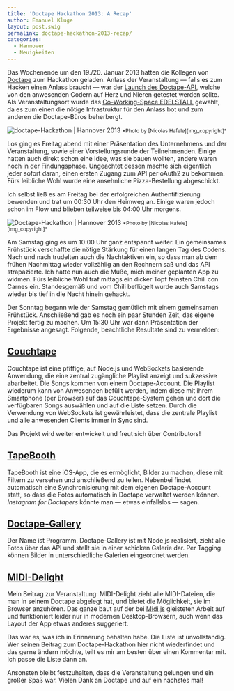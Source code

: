 ```yaml
---
title: 'Doctape Hackathon 2013: A Recap'
author: Emanuel Kluge
layout: post.swig
permalink: doctape-hackathon-2013-recap/
categories:
  - Hannover
  - Neuigkeiten
---
```


Das Wochenende um den 19./20. Januar 2013 hatten die Kollegen von [Doctape][doctape] zum Hackathon geladen. Anlass der Veranstaltung &mdash; falls es zum Hacken einen Anlass braucht &mdash; war der [Launch des Doctape-API][doctape_blogpost], welche von den anwesenden Codern auf Herz und Nieren getestet werden sollte. Als Veranstaltungsort wurde das [Co-Working-Space EDELSTALL][edelstall] gewählt, da es zum einen die nötige Infrastruktur für den Anlass bot und zum anderen die Doctape-Büros beherbergt.

<noscript data-src="/wp-content/uploads/2013/01/doctape-hackathon-hannover-01-480x320.jpg" data-alt="doctape-Hackathon | Hannover 2013">
<img src="/wp-content/uploads/2013/01/doctape-hackathon-hannover-01-480x320.jpg" alt="doctape-Hackathon | Hannover 2013">
</noscript>  
<small>*Photo by [Nicolas Hafele][img_copyright]*</small>

Los ging es Freitag abend mit einer Präsentation des Unternehmens und der Veranstaltung, sowie einer Vorstellungsrunde der Teilnehmenden. Einige hatten auch direkt schon eine Idee, was sie bauen wollten, andere waren noch in der Findungsphase. Ungeachtet dessen machte sich eigentlich jeder sofort daran, einen ersten Zugang zum API per oAuth2 zu bekommen. Fürs leibliche Wohl wurde eine ansehnliche Pizza-Bestellung abgeschickt.

Ich selbst ließ es am Freitag bei der erfolgreichen Authentifizierung bewenden und trat um 00:30 Uhr den Heimweg an. Einige waren jedoch schon im Flow und blieben teilweise bis 04:00 Uhr morgens.

<noscript data-src="/wp-content/uploads/2013/01/doctape-hackathon-hannover-02-480x320.jpg" data-alt="Doctape-Hackathon | Hannover 2013">
<img src="/wp-content/uploads/2013/01/doctape-hackathon-hannover-02-480x320.jpg" alt="Doctape-Hackathon | Hannover 2013">
</noscript>  
<small>*Photo by [Nicolas Hafele][img_copyright]*</small>

Am Samstag ging es um 10:00 Uhr ganz entspannt weiter. Ein gemeinsames Frühstück verschaffte die nötige Stärkung für einen langen Tag des Codens. Nach und nach trudelten auch die Nachtaktiven ein, so dass man ab dem frühen Nachmittag wieder vollzählig an den Rechnern saß und das API strapazierte. Ich hatte nun auch die Muße, mich meiner geplanten App zu widmen. Fürs leibliche Wohl traf mittags ein dicker Topf feinsten Chili con Carnes ein. Standesgemäß und vom Chili beflügelt wurde auch Samstags wieder bis tief in die Nacht hinein gehackt.

Der Sonntag begann wie der Samstag gemütlich mit einem gemeinsamen Frühstück. Anschließend gab es noch ein paar Stunden Zeit, das eigene Projekt fertig zu machen. Um 15:30 Uhr war dann Präsentation der Ergebnisse angesagt. Folgende, beachtliche Resultate sind zu vermelden:

## [Couchtape][couchtapeapp]

Couchtape ist eine pfiffige, auf Node.js und WebSockets basierende Anwendung, die eine zentral zugängliche Playlist anzeigt und sukzessive abarbeitet. Die Songs kommen von einem Doctape-Account. Die Playlist wiederum kann von Anwesenden befüllt werden, indem diese mit ihrem Smartphone (per Browser) auf das Couchtape-System gehen und dort die verfügbaren Songs auswählen und auf die Liste setzen. Durch die Verwendung von WebSockets ist gewährleistet, dass die zentrale Playlist und alle anwesenden Clients immer in Sync sind.

Das Projekt wird weiter entwickelt und freut sich über Contributors!

## [TapeBooth][tapebooth]

TapeBooth ist eine iOS-App, die es ermöglicht, Bilder zu machen, diese mit Filtern zu versehen und anschließend zu teilen. Nebenbei findet automatisch eine Synchronisierung mit dem eigenen Doctape-Account statt, so dass die Fotos automatisch in Doctape verwaltet werden können. _Instagram for Doctapers_ könnte man &mdash; etwas einfallslos &mdash; sagen.

## [Doctape-Gallery][doctape_gallery]

Der Name ist Programm. Doctape-Gallery ist mit Node.js realisiert, zieht alle Fotos über das API und stellt sie in einer schicken Galerie dar. Per Tagging können Bilder in unterschiedliche Galerien eingeordnet werden.

## [MIDI-Delight][midi_delight]

Mein Beitrag zur Veranstaltung: MIDI-Delight zieht alle MIDI-Dateien, die man in seinem Doctape abgelegt hat, und bietet die Möglichkeit, sie im Browser anzuhören. Das ganze baut auf der bei [Midi.js][midi_js] gleisteten Arbeit auf und funktioniert leider nur in modernen Desktop-Browsern, auch wenn das Layout der App etwas anderes suggeriert.

Das war es, was ich in Erinnerung behalten habe. Die Liste ist unvollständig. Wer seinen Beitrag zum Doctape-Hackathon hier nicht wiederfindet und das gerne ändern möchte, teilt es mir am besten über einen Kommentar mit. Ich passe die Liste dann an.

Ansonsten bleibt festzuhalten, dass die Veranstaltung gelungen und ein großer Spaß war. Vielen Dank an Doctape und auf ein nächstes mal!

[img_copyright]: http://nicolashafele.tumblr.com
[doctape]: http://www.doctape.com/
[doctape_blogpost]: http://blog.doctape.com/the-doctape-public-api-and-developer-center/
[edelstall]: http://edelstall.de
[couchtapeapp]: https://github.com/couchtape/couchtapeapp
[tapebooth]: https://github.com/kimar/tapebooth
[doctape_gallery]: https://github.com/chmanie/doctape-gallery
[midi_delight]: https://github.com/herschel666/MIDI-Delight
[midi_js]: http://mudcu.be/midi-js
